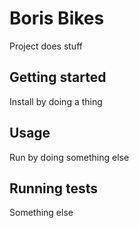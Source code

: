 # Boris Bikes
Project does stuff

## Getting started
Install by doing a thing

## Usage
Run by doing something else

## Running tests
Something else